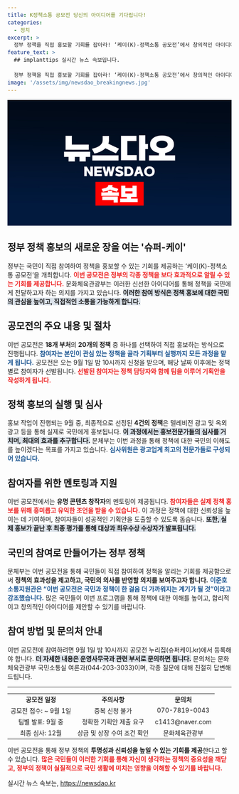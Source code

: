 ```yaml
---
title: K정책소통 공모전 당신의 아이디어를 기다립니다!
categories:
  - 정치
excerpt: >
  정부 정책을 직접 홍보할 기회를 잡아라! ‘케이(K)-정책소통 공모전’에서 창의적인 아이디어로 18개 부처의 정책을 알리고, 상금과 장관상을 노려보세요. 9월 1일 마감!
feature_text: >
  ## implanttips 실시간 뉴스 속보입니다.

  정부 정책을 직접 홍보할 기회를 잡아라! ‘케이(K)-정책소통 공모전’에서 창의적인 아이디어로 18개 부처의 정책을 알리고, 상금과 장관상을 노려보세요. 9월 1일 마감!
image: '/assets/img/newsdao_breakingnews.jpg'
---
```


<p><img src="/assets/img/newsdao_breakingnews.jpg" alt="implanttips 속보" /></p>

<h2 data-ke-size="size26">정부 정책 홍보의 새로운 장을 여는 '슈퍼-케이'</h2>

<p data-ke-size="size16"></p>

<p>정부는 국민이 직접 참여하여 정책을 홍보할 수 있는 기회를 제공하는 ‘케이(K)-정책소통 공모전’을 개최합니다. <b><span style="color: #ee2323;">이번 공모전은 정부의 각종 정책을 보다 효과적으로 알릴 수 있는 기회를 제공합니다.</span></b> 문화체육관광부는 이러한 신선한 아이디어를 통해 정책을 국민에게 전달하고자 하는 의지를 가지고 있습니다. <b><span style="background-color: #21538527;">이러한 참여 방식은 정책 홍보에 대한 국민의 관심을 높이고, 직접적인 소통을 가능하게 합니다.</span></b> </p>

<p data-ke-size="size16"></p>

<h2 data-ke-size="size26">공모전의 주요 내용 및 절차</h2>

<p>이번 공모전은 <b>18개 부처</b>의 <b>20개의 정책</b> 중 하나를 선택하여 직접 홍보하는 방식으로 진행됩니다. <b><span style="color: #1a5490;">참여자는 본인이 관심 있는 정책을 골라 기획부터 실행까지 모든 과정을 맡게 됩니다.</span></b> 공모전은 오는 9월 1일 밤 10시까지 신청을 받으며, 해당 날짜 이후에는 정책별로 참여자가 선발됩니다. <b><span style="color: #ee2323;">선발된 참여자는 정책 담당자와 함께 팀을 이루어 기획안을 작성하게 됩니다.</span></b></p>

<p data-ke-size="size16"></p>

<h2 data-ke-size="size26">정책 홍보의 실행 및 심사</h2>

<p>홍보 작업이 진행되는 9월 중, 최종적으로 선정된 <b>4건의 정책</b>은 텔레비전 광고 및 옥외 광고 등을 통해 실제로 국민에게 홍보됩니다. <b><span style="background-color: #21538527;">이 과정에서는 홍보전문가들의 심사를 거치며, 최대의 효과를 추구합니다.</span></b> 문체부는 이번 과정을 통해 정책에 대한 국민의 이해도를 높이겠다는 목표를 가지고 있습니다. <b><span style="color: #1a5490;">심사위원은 광고업계 최고의 전문가들로 구성되어 있습니다.</span></b></p>

<p data-ke-size="size16"></p>

<h2 data-ke-size="size26">참여자를 위한 멘토링과 지원</h2>

<p>이번 공모전에서는 <b>유명 콘텐츠 창작자</b>의 멘토링이 제공됩니다. <b><span style="color: #ee2323;">참여자들은 실제 정책 홍보를 위해 흥미롭고 유익한 조언을 받을 수 있습니다.</span></b> 이 과정은 정책에 대한 신뢰성을 높이는 데 기여하며, 참여자들이 성공적인 기획안을 도출할 수 있도록 돕습니다. <b><span style="background-color: #21538527;">또한, 실제 홍보가 끝난 후 최종 평가를 통해 대상과 최우수상 수상자가 발표됩니다.</span></b></p>

<p data-ke-size="size16"></p>

<h2 data-ke-size="size26">국민의 참여로 만들어가는 정부 정책</h2>

<p>문체부는 이번 공모전을 통해 국민들이 직접 참여하여 정책을 알리는 기회를 제공함으로써 <b>정책의 효과성을 제고하고, 국민의 의사를 반영할 의지를 보여주고자 합니다.</b> <b><span style="color: #1a5490;">이준호 소통지원관은 “이번 공모전은 국민과 정책이 한 걸음 더 가까워지는 계기가 될 것”이라고 강조했습니다.</span></b> 많은 국민들이 이번 프로그램을 통해 정책에 대한 이해를 높이고, 합리적이고 창의적인 아이디어를 제안할 수 있기를 바랍니다.</p>

<p data-ke-size="size16"></p>

<h2 data-ke-size="size26">참여 방법 및 문의처 안내</h2>

<p>이번 공모전에 참여하려면 9월 1일 밤 10시까지 공모전 누리집(슈퍼케이.kr)에서 등록해야 합니다. <b><span style="background-color: #21538527;">더 자세한 내용은 운영사무국과 관련 부서로 문의하면 됩니다.</span></b> 문의처는 문화체육관광부 국민소통실 여론과(044-203-3033)이며, 각종 질문에 대해 친절히 답변해드립니다. </p>

<p data-ke-size="size16"></p>

<hr>

<table style="width: 100%;">
    <tr>
        <td style="text-align: center; height: 17px;"><b>공모전 일정</b></td>
        <td style="text-align: center; height: 17px;"><b>주의사항</b></td>
        <td style="text-align: center; height: 17px;"><b>문의처</b></td>
    </tr>
    <tr>
        <td style="text-align: center; height: 17px;">공모전 접수: ~ 9월 1일</td>
        <td style="text-align: center; height: 17px;">중복 신청 불가</td>
        <td style="text-align: center; height: 17px;">070-7819-0043</td>
    </tr>
    <tr>
        <td style="text-align: center; height: 17px;">팀별 발표: 9월 중</td>
        <td style="text-align: center; height: 17px;">정확한 기획안 제출 요구</td>
        <td style="text-align: center; height: 17px;">c1413@naver.com</td>
    </tr>
    <tr>
        <td style="text-align: center; height: 17px;">최종 심사: 12월</td>
        <td style="text-align: center; height: 17px;">상금 및 상장 수여 조건 확인</td>
        <td style="text-align: center; height: 17px;">문화체육관광부</td>
    </tr>
</table>

<p data-ke-size="size16"></p>

<p>이번 공모전을 통해 정부 정책의 <b>투명성과 신뢰성을 높일 수 있는 기회를 제공</b>한다고 할 수 있습니다. <b><span style="color: #ee2323;">많은 국민들이 이러한 기회를 통해 자신이 생각하는 정책의 중요성을 깨닫고, 정부의 정책이 실질적으로 국민 생활에 미치는 영향을 이해할 수 있기를 바랍니다.</span></b> </p>
실시간 뉴스 속보는, <a href="https://newsdao.kr" rel="dofollow">https://newsdao.kr</a>


